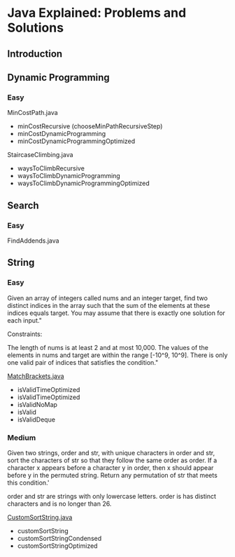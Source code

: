 # Java Explained: Problems and Solutions

## Introduction

## Dynamic Programming
### Easy
MinCostPath.java
- minCostRecursive (chooseMinPathRecursiveStep)
- minCostDynamicProgramming
- minCostDynamicProgrammingOptimized

StaircaseClimbing.java
- waysToClimbRecursive
- waysToClimbDynamicProgramming
- waysToClimbDynamicProgrammingOptimized

## Search 
### Easy
FindAddends.java

## String 
### Easy

Given an array of integers called nums and an integer target, find two distinct indices in the array such 
that the sum of the elements at these indices equals target. You may assume that there is exactly one solution 
for each input."

Constraints:

The length of nums is at least 2 and at most 10,000.
The values of the elements in nums and target are within the range [-10^9, 10^9].
There is only one valid pair of indices that satisfies the condition."

[MatchBrackets.java](../src/main/java/org/mwatt/tutorial/strings/MatchBrackets.java)

- isValidTimeOptimized
- isValidTimeOptimized
- isValidNoMap
- isValid
- isValidDeque

### Medium
Given two strings, order and str, with unique characters in order and str, sort the characters of str so 
that they follow the same order as order. If a character x appears before a character y in order, 
then x should appear before y in the permuted string. Return any permutation of str that meets this condition.'

order and str are strings with only lowercase letters.
order is has distinct characters and is no longer than 26.

[CustomSortString.java](../src/main/java/org/mwatt/tutorial/strings/CustomSortString.java)
- customSortString
- customSortStringCondensed
- customSortStringOptimized









